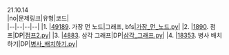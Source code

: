 21.10.14   
|no|문제링크|유형|코드|   
|--|--|--|--|
|1. |[49189](https://programmers.co.kr/learn/courses/30/lessons/49189). 가장 먼 노드|그래프, bfs|[가장_먼_노드.py](../20211014/가장_먼_노드.py)|
|2. |[1890](https://www.acmicpc.net/problem/1890). 점프|DP|[점프2.py](../20211014/점프2.py)|
|3. |[4883](https://www.acmicpc.net/problem/4883). 삼각 그래프|DP|[삼각_그래프.py](../20211014/삼각_그래프.py)|
|4. |[18353](https://www.acmicpc.net/problem/18353). 병사 배치하기|DP|[병사_배치하기.py](../20211014/병사_배치하기.py)|